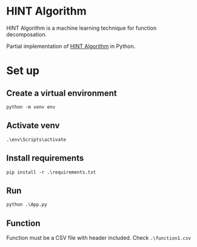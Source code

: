 # HINT Algorithm

HINT Algorithm is a machine learning technique for function decomposation.

Partial implementation of [HINT Algorithm](https://www.researchgate.net/publication/2820632_Machine_Learning_by_Function_Decomposition) in Python.

# Set up

## Create a virtual environment

`python -m venv env`

## Activate venv

`.\env\Scripts\activate`

## Install requirements

`pip install -r .\requirements.txt`

## Run

`python .\App.py`

## Function

Function must be a CSV file with header included. Check `.\function1.csv`
